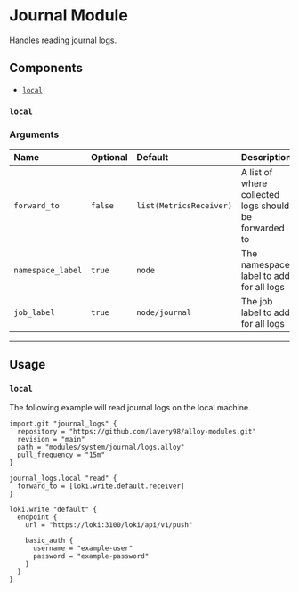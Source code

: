 # Journal Module

Handles reading journal logs.

## Components

- [`local`](#local)

### `local`

### Arguments

| Name              | Optional | Default                 | Description                                           |
| :---------------- | :------- | :---------------------- | :---------------------------------------------------- |
| `forward_to`      | `false`  | `list(MetricsReceiver)` | A list of where collected logs should be forwarded to |
| `namespace_label` | `true`   | `node`                  | The namespace label to add for all logs               |
| `job_label`       | `true`   | `node/journal`          | The job label to add for all logs                     |

---

## Usage

### `local`

The following example will read journal logs on the local machine.

```alloy
import.git "journal_logs" {
  repository = "https://github.com/lavery98/alloy-modules.git"
  revision = "main"
  path = "modules/system/journal/logs.alloy"
  pull_frequency = "15m"
}

journal_logs.local "read" {
  forward_to = [loki.write.default.receiver]
}

loki.write "default" {
  endpoint {
    url = "https://loki:3100/loki/api/v1/push"

    basic_auth {
      username = "example-user"
      password = "example-password"
    }
  }
}
```

